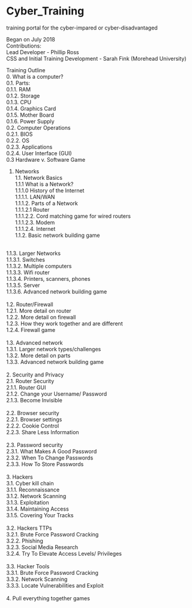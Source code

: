 # Cyber_Training
training portal for the cyber-impared or cyber-disadvantaged <br>

Began on July 2018 <br>
Contributions:<br>
Lead Developer - Phillip Ross<br>
CSS and Initial Training Development - Sarah Fink (Morehead University)<br>

Training Outline
<br>
0. 	What is a computer? <br>
0.1. 	Parts: <br>
0.1.1. 		RAM <br>
0.1.2. 		Storage <br>
0.1.3. 		CPU <br>
0.1.4. 		Graphics Card <br>
0.1.5. 		Mother Board <br>
0.1.6. 		Power Supply <br>
0.2. 	Computer Operations <br>
0.2.1. 		BIOS <br>
0.2.2. 		OS <br>
0.2.3. 		Applications <br>
0.2.4. 		User Interface (GUI) <br>
0.3 	Hardware v. Software Game
1.	Networks <br>
1.1.	Network Basics <br>
1.1.1	What is a Network? <br>
1.1.1.0		History of the Internet <br>
1.1.1.1.	LAN/WAN <br>
1.1.1.2.	Parts of a Network <br>
1.1.1.2.1	Router<br>
1.1.1.2.2. 	Cord matching game for wired routers <br>
1.1.1.2.3. 	Modem <br>
1.1.1.2.4. 	Internet <br>
1.1.2.	Basic network building game<br>
<br>
1.1.3.	Larger Networks <br>
1.1.3.1.	Switches <br>
1.1.3.2.	Multiple computers<br>
1.1.3.3.	Wifi router<br>
1.1.3.4.	Printers, scanners, phones<br>
1.1.3.5.	Server<br>
1.1.3.6.	Advanced network building game <br>
<br>
1.2.	Router/Firewall <br>
1.2.1.	More detail on router<br>
1.2.2.	More detail on firewall<br>
1.2.3.	How they work together and are different<br> 
1.2.4.	Firewall game <br>
<br>
1.3.	Advanced network<br>
1.3.1.	Larger network types/challenges<br>
1.3.2.	More detail on parts <br>
1.3.3.	Advanced network building game <br>
<br>
2.	Security and Privacy<br>
2.1.	Router Security <br>
2.1.1.	Router GUI<br>
2.1.2.	Change your Username/ Password<br>
2.1.3.	Become Invisible<br>
<br>
2.2.	Browser security <br>
2.2.1.	Browser settings<br>
2.2.2.	Cookie Control<br>
2.2.3.	Share Less Information<br>
<br>
2.3.	Password security <br>
2.3.1.	What Makes A Good Password<br>
2.3.2.	When To Change Passwords<br>
2.3.3.	How To Store Passwords<br>
<br>
3.	Hackers <br>
3.1.	Cyber kill chain <br>
3.1.1.	Reconnaissance<br>
3.1.2.	Network Scanning<br>
3.1.3.	Exploitation<br>
3.1.4.	Maintaining Access<br>
3.1.5.	Covering Your Tracks<br>
<br>
3.2.	Hackers TTPs<br>
3.2.1.	Brute Force Password Cracking<br>
3.2.2.	Phishing<br>
3.2.3.	Social Media Research<br>
3.2.4.	Try To Elevate Access Levels/ Privileges<br>
<br>
3.3.	Hacker Tools<br>
3.3.1.	Brute Force Password Cracking<br>
3.3.2.	Network Scanning<br>
3.3.3.	Locate Vulnerabilities and Exploit<br>
<br>
4.	Pull everything together games<br>

